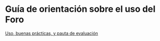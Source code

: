 # Guía de orientación sobre el uso del Foro

[Uso, buenas prácticas, y pauta de evaluación](https://github.com/jpgt155/estudio/blob/main/Foros/Gui%CC%81a%20de%20Orientaciones%20Foros%202021.pdf)
